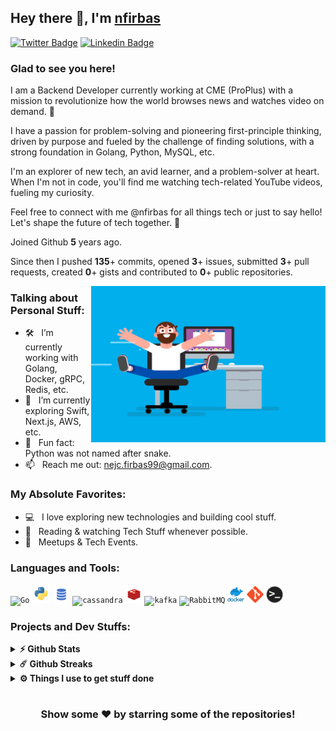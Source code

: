 ## Hey there 👋, I'm [nfirbas](https://github.com/nfirbas/)

[![Twitter Badge](https://img.shields.io/badge/-Twitter-00acee?style=flat-square&logo=Twitter&logoColor=white)](https://twitter.com/nfirbas)
[![Linkedin Badge](https://img.shields.io/badge/-LinkedIn-0e76a8?style=flat-square&logo=Linkedin&logoColor=white)](https://linkedin.com/in/nfirbas)


### Glad to see you here!

I am a Backend Developer currently working at CME (ProPlus) with a mission to revolutionize how the world browses news and watches video on demand. 🚀

I have a passion for problem-solving and pioneering first-principle thinking, driven by purpose and fueled by the challenge of finding solutions, with a strong foundation in Golang, Python, MySQL, etc. 

I'm an explorer of new tech, an avid learner, and a problem-solver at heart. When I'm not in code, you'll find me watching tech-related YouTube videos, fueling my curiosity.

Feel free to connect with me @nfirbas for all things tech or just to say hello! Let's shape the future of tech together. 🌟

Joined Github **5** years ago.

Since then I pushed **135**+ commits, opened **3**+ issues, submitted **3**+ pull requests, created **0**+ gists and contributed to **0**+ public repositories.


<img align="right" height="250" width="375" alt="" src="https://raw.githubusercontent.com/nfirbas/nfirbas/master/gifs/coder.gif" />

### Talking about Personal Stuff:

- 🛠 &nbsp; I’m currently working with Golang, Docker, gRPC, Redis, etc.
- 🚀 &nbsp; I’m currently exploring Swift, Next.js, AWS, etc.
- 👾 &nbsp; Fun fact: Python was not named after snake.
- 📫 &nbsp; Reach me out: nejc.firbas99@gmail.com.

### My Absolute Favorites:

- 💻 &nbsp; I love exploring new technologies and building cool stuff.
- 📰 &nbsp; Reading & watching Tech Stuff whenever possible.
- 🍕 &nbsp; Meetups & Tech Events.

### Languages and Tools:

<code><img height="27" src="https://go.dev/images/favicon-gopher.png" alt="Go"></code>
<code><img height="30" src="https://raw.githubusercontent.com/github/explore/80688e429a7d4ef2fca1e82350fe8e3517d3494d/topics/python/python.png" alt="python"></code>
<code><img height="27" src="https://raw.githubusercontent.com/github/explore/80688e429a7d4ef2fca1e82350fe8e3517d3494d/topics/sql/sql.png" alt="sql"></code>
<code><img height="27" src="https://upload.wikimedia.org/wikipedia/commons/thumb/5/5e/Cassandra_logo.svg/1200px-Cassandra_logo.svg.png" alt="cassandra"></code>
<code><img height="27" src="https://raw.githubusercontent.com/github/explore/80688e429a7d4ef2fca1e82350fe8e3517d3494d/topics/redis/redis.png" alt="redis"></code>
<code><img height="27" src="https://upload.wikimedia.org/wikipedia/commons/thumb/0/05/Apache_kafka.svg/473px-Apache_kafka.svg.png" alt="kafka"></code>
<code><img height="27" src="https://pbs.twimg.com/profile_images/1223261138059780097/eH73w5lN_400x400.jpg" alt="RabbitMQ"></code>
<code><img height="27" src="https://raw.githubusercontent.com/github/explore/80688e429a7d4ef2fca1e82350fe8e3517d3494d/topics/docker/docker.png" alt="docker"></code>
<code><img height="27" src="https://raw.githubusercontent.com/devicons/devicon/master/icons/git/git-original.svg" alt="git"></code>
<code><img height="27" src="https://raw.githubusercontent.com/github/explore/80688e429a7d4ef2fca1e82350fe8e3517d3494d/topics/terminal/terminal.png" alt="terminal"></code>

### Projects and Dev Stuffs:

<details>
  <summary><b>⚡ Github Stats</b></summary>

  <br />
  <img height="180em" src="https://github-readme-stats.vercel.app/api?username=nfirbas&show_icons=true&hide_border=true&&count_private=true&include_all_commits=true" />
  <img height="180em" src="https://github-readme-stats.vercel.app/api/top-langs/?username=nfirbas&show_icons=true&hide_border=true&layout=compact&langs_count=8"/>
</details>

<details>
  <summary><b>☄️ Github Streaks</b></summary>

  <br />
  <img height="180em" src="https://github-readme-streak-stats.herokuapp.com/?user=nfirbas&hide_border=true" />
</details>

<details>
  <br />
  <summary><b>⚙️ Things I use to get stuff done</b></summary>
  	<ul>
  	    <li><b>OS:</b> MacOS 13 Ventura</li>
	    <li><b>Laptop: </b> Macbook Pro M1 Pro</li>
  	    <li><b>Browser: </b> Chrome & Safari</li>
	    <li><b>Terminal: </b> Zsh</li>
	    <li><b>Code Editor:</b> VSCode - The best editor out there</li>
 	    <li><b>Other Tools:</b> Postman, Slack, Trello, ect.</li>
	    <li><b>To Stay Updated:</b> Twitter, Reddit and Hacker News</li>
	</ul>
</details>

#

<div align="center">

### Show some ❤️ by starring some of the repositories!

</div>
